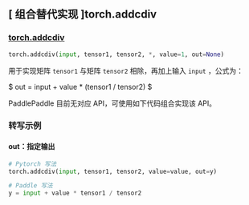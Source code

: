 ## [ 组合替代实现 ]torch.addcdiv

### [torch.addcdiv](https://pytorch.org/docs/master/generated/torch.addcdiv.html#torch.addcdiv)
```python
torch.addcdiv(input, tensor1, tensor2, *, value=1, out=None)
```

用于实现矩阵 `tensor1` 与矩阵 `tensor2` 相除，再加上输入 `input` ，公式为：

$ out =  input + value *  (tensor1 / tensor2) $

PaddlePaddle 目前无对应 API，可使用如下代码组合实现该 API。

###  转写示例
#### out：指定输出
```python
# Pytorch 写法
torch.addcdiv(input, tensor1, tensor2, value=value, out=y)

# Paddle 写法
y = input + value * tensor1 / tensor2
```
